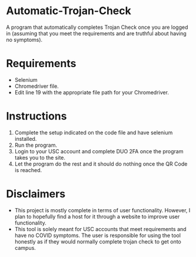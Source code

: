 # Automatic-Trojan-Check
A program that automatically completes Trojan Check once you are logged in (assuming that you meet the requirements and are truthful about having no symptoms).

# Requirements
- Selenium
- Chromedriver file.
- Edit line 19 with the appropriate file path for your Chromedriver.

# Instructions
1. Complete the setup indicated on the code file and have selenium installed.
2. Run the program.
3. Login to your USC account and complete DUO 2FA once the program takes you to the site.
4. Let the program do the rest and it should do nothing once the QR Code is reached.

# Disclaimers

- This project is mostly complete in terms of user functionality. However, I plan to hopefully find a host for it through a website to improve user functionality.
- This tool is solely meant for USC accounts that meet requirements and have no COVID symptoms. The user is responsible for using the tool honestly as if they would normally complete trojan check to get onto campus.
